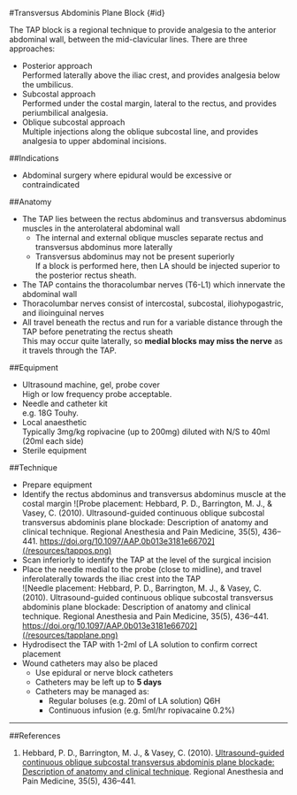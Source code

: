 #Transversus Abdominis Plane Block {#id}

The TAP block is a regional technique to provide analgesia to the anterior abdominal wall, between the mid-clavicular lines. There are three approaches:
* Posterior approach  
Performed laterally above the iliac crest, and provides analgesia below the umbilicus.
* Subcostal approach  
Performed under the costal margin, lateral to the rectus, and provides periumbilical analgesia.
* Oblique subcostal approach  
Multiple injections along the oblique subcostal line, and provides analgesia to upper abdominal incisions.

##Indications
* Abdominal surgery where epidural would be excessive or contraindicated

##Anatomy
* The TAP lies between the rectus abdominus and transversus abdominus muscles in the anterolateral abdominal wall
	* The internal and external oblique muscles separate rectus and transversus abdominus more laterally
	* Transversus abdominus may not be present superiorly  
	If a block is performed here, then LA should be injected superior to the posterior rectus sheath.
* The TAP contains the thoracolumbar nerves (T6-L1) which innervate the abdominal wall
* Thoracolumbar nerves consist of intercostal, subcostal, iliohypogastric, and ilioinguinal nerves
* All travel beneath the rectus and run for a variable distance through the TAP before penetrating the rectus sheath  
This may occur quite laterally, so **medial blocks may miss the nerve** as it travels through the TAP.

##Equipment
* Ultrasound machine, gel, probe cover  
High or low frequency probe acceptable.
* Needle and catheter kit  
e.g. 18G Touhy.
* Local anaesthetic  
Typically 3mg/kg ropivacine (up to 200mg) diluted with N/S to 40ml (20ml each side)
* Sterile equipment


##Technique
* Prepare equipment
* Identify the rectus abdominus and transversus abdominus muscle at the costal margin
![Probe placement: Hebbard, P. D., Barrington, M. J., & Vasey, C. (2010). Ultrasound-guided continuous oblique subcostal transversus abdominis plane blockade: Description of anatomy and clinical technique. Regional Anesthesia and Pain Medicine, 35(5), 436–441. https://doi.org/10.1097/AAP.0b013e3181e66702](/resources/tappos.png)
* Scan inferiorly to identify the TAP at the level of the surgical incision
* Place the needle medial to the probe (close to midline), and travel inferolaterally towards the iliac crest into the TAP  
![Needle placement: Hebbard, P. D., Barrington, M. J., & Vasey, C. (2010). Ultrasound-guided continuous oblique subcostal transversus abdominis plane blockade: Description of anatomy and clinical technique. Regional Anesthesia and Pain Medicine, 35(5), 436–441. https://doi.org/10.1097/AAP.0b013e3181e66702](/resources/tapplane.png)
* Hydrodisect the TAP with 1-2ml of LA solution to confirm correct placement
* Wound catheters may also be placed  
	* Use epidural or nerve block catheters
	* Catheters may be left up to **5 days**
	* Catheters may be managed as:
		* Regular boluses (e.g. 20ml of LA solution) Q6H
		* Continuous infusion (e.g. 5ml/hr ropivacaine 0.2%)




---
##References
1. Hebbard, P. D., Barrington, M. J., & Vasey, C. (2010). [Ultrasound-guided continuous oblique subcostal transversus abdominis plane blockade: Description of anatomy and clinical technique](https://www.ncbi.nlm.nih.gov/pubmed/20830871). Regional Anesthesia and Pain Medicine, 35(5), 436–441.